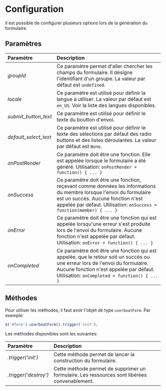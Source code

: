 # Configuration

Il est possible de configurer plusieurs options lors de la génération du formulaire. 

## Paramètres

| Paramètre | Description |
| :--- | :--- |
| _groupId_ | Ce paramètre permet d'aller chercher les champs du formulaire. Il désigne l'identifiant d'un groupe. La valeur par défaut est `undefined`. |
| _locale_ | Ce paramètre est utilisé pour définir la langue à utiliser. La valeur par défaut est `en_US`.  Voir la liste des langues disponibles. |
| _submit_button_text_ | Ce paramètre est utilisé pour définir le texte du boutton d'envoi. |
| _default_select_text_ | Ce paramètre est utilisé pour définir le texte des sélections par défaut des radio buttons et des listes déroulantes. La valeur par défaut est `None`. |
| _onPostRender_ | Ce paramètre doit être une fonction. Elle est appelée lorsque le formulaire a été généré. Utilisation: `onPostRender = function() { ... }` |
| _onSuccess_ | Ce paramètre doit être une fonction, reçevant comme données les informations du membre lorsque l'envoi du formulaire est un succès. Aucune fonction n'est appelée par défaut. Utilisation: `onSuccess = function(member) { ... }` |
| _onError_ | Ce paramètre doit être une fonction qui est appelée lorsqu'une erreur s'est produite lors de l'envoi du formulaire. Aucune fonction n'est appelée par défaut. Utilisation: `onError = function() { ... }` |
| _onCompleted_ | Ce paramètre doit être une fonction qui est appelée, que le retour soit un succès ou une erreur lors de l'envoi du formulaire. Aucune fonction n'est appelée par défaut. Utilisation: `onCompleted = function() { ... }` |


## Méthodes

Pour utiliser les méthodes, il faut avoir l'objet de type `userboatForm`. Par exemple:

```javascript
$('#form').userboatForm().trigger('init');
```

Les méthodes disponibles sont les suivantes:

| Paramètre | Description |
| :--- | :--- |
| _.trigger('init')_ | Cette méthode permet de lancer la construction du formulaire.  |
| _.trigger('destroy')_ | Cette méthode permet de supprimer un formulaire. Les ressources sont libérées convenablement. |
